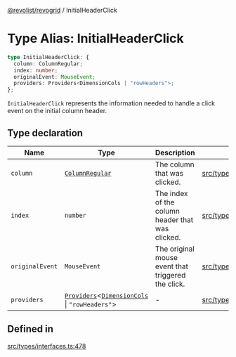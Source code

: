 [@revolist/revogrid](README.md) / InitialHeaderClick

# Type Alias: InitialHeaderClick

```ts
type InitialHeaderClick: {
  column: ColumnRegular;
  index: number;
  originalEvent: MouseEvent;
  providers: Providers<DimensionCols | "rowHeaders">;
};
```

`InitialHeaderClick` represents the information needed to handle a click
event on the initial column header.

## Type declaration

| Name | Type | Description | Defined in |
| ------ | ------ | ------ | ------ |
| `column` | [`ColumnRegular`](Interface.ColumnRegular.md) | The column that was clicked. | [src/types/interfaces.ts:490](https://github.com/revolist/revogrid/blob/7441a116e7c14801fe05f009e2206ea7b70630f5/src/types/interfaces.ts#L490) |
| `index` | `number` | The index of the column header that was clicked. | [src/types/interfaces.ts:482](https://github.com/revolist/revogrid/blob/7441a116e7c14801fe05f009e2206ea7b70630f5/src/types/interfaces.ts#L482) |
| `originalEvent` | `MouseEvent` | The original mouse event that triggered the click. | [src/types/interfaces.ts:486](https://github.com/revolist/revogrid/blob/7441a116e7c14801fe05f009e2206ea7b70630f5/src/types/interfaces.ts#L486) |
| `providers` | [`Providers`](TypeAlias.Providers.md)\<[`DimensionCols`](TypeAlias.DimensionCols.md) \| `"rowHeaders"`\> | - | [src/types/interfaces.ts:491](https://github.com/revolist/revogrid/blob/7441a116e7c14801fe05f009e2206ea7b70630f5/src/types/interfaces.ts#L491) |

## Defined in

[src/types/interfaces.ts:478](https://github.com/revolist/revogrid/blob/7441a116e7c14801fe05f009e2206ea7b70630f5/src/types/interfaces.ts#L478)
